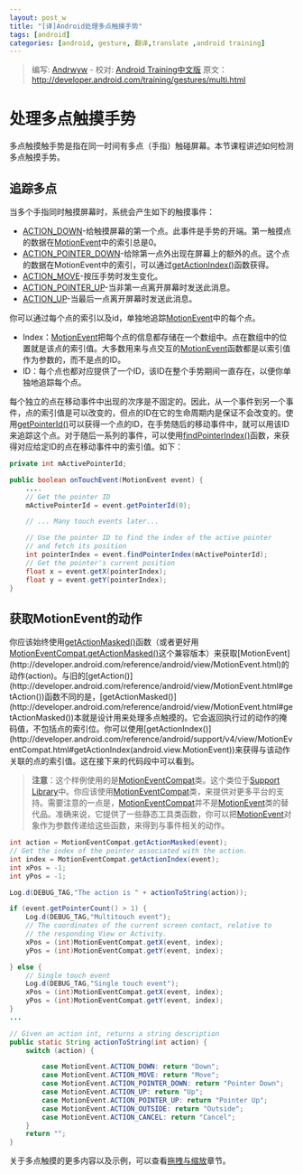 ```yaml
---
layout: post_w
title: "[译]Android处理多点触摸手势"
tags: [android] 
categories: [android, gesture, 翻译,translate ,android training]
---
```


> 编写: [Andrwyw](https://github.com/Andrwyw) - 校对:
> [Android Training中文版](http://hukai.me/android-training-course-in-chinese/index.html)
> 原文：<http://developer.android.com/training/gestures/multi.html>

# 处理多点触摸手势

多点触摸触手势是指在同一时间有多点（手指）触碰屏幕。本节课程讲述如何检测多点触摸手势。

## 追踪多点 ##

当多个手指同时触摸屏幕时，系统会产生如下的触摸事件：

- [ACTION_DOWN](http://developer.android.com/reference/android/view/MotionEvent.html#ACTION_DOWN)-给触摸屏幕的第一个点。此事件是手势的开端。第一触摸点的数据在[MotionEvent](http://developer.android.com/reference/android/view/MotionEvent.html)中的索引总是0。
- [ACTION_POINTER_DOWN](http://developer.android.com/reference/android/support/v4/view/MotionEventCompat.html#ACTION_POINTER_DOWN)-给除第一点外出现在屏幕上的额外的点。这个点的数据在MotionEvent中的索引，可以通过[getActionIndex()](http://developer.android.com/reference/android/support/v4/view/MotionEventCompat.html#getActionIndex(android.view.MotionEvent))函数获得。
- [ACTION_MOVE](http://developer.android.com/reference/android/view/MotionEvent.html#ACTION_MOVE)-按压手势时发生变化。
- [ACTION_POINTER_UP](http://developer.android.com/reference/android/support/v4/view/MotionEventCompat.html#ACTION_POINTER_UP)-当非第一点离开屏幕时发送此消息。
- [ACTION_UP](http://developer.android.com/reference/android/view/MotionEvent.html#ACTION_UP)-当最后一点离开屏幕时发送此消息。

你可以通过每个点的索引以及id，单独地追踪[MotionEvent](http://developer.android.com/reference/android/view/MotionEvent.html)中的每个点。

- Index：[MotionEvent](http://developer.android.com/reference/android/view/MotionEvent.html)把每个点的信息都存储在一个数组中。点在数组中的位置就是该点的索引值。大多数用来与点交互的[MotionEvent](http://developer.android.com/reference/android/view/MotionEvent.html)函数都是以索引值作为参数的，而不是点的ID。
- ID：每个点也都对应提供了一个ID，该ID在整个手势期间一直存在，以便你单独地追踪每个点。

每个独立的点在移动事件中出现的次序是不固定的。因此，从一个事件到另一个事件，点的索引值是可以改变的，但点的ID在它的生命周期内是保证不会改变的。使用[getPointerId()](http://developer.android.com/reference/android/view/MotionEvent.html#getPointerId(int))可以获得一个点的ID，在手势随后的移动事件中，就可以用该ID来追踪这个点。对于随后一系列的事件，可以使用[findPointerIndex()](http://developer.android.com/reference/android/view/MotionEvent.html#findPointerIndex(int))函数，来获得对应给定ID的点在移动事件中的索引值。如下：

```java
private int mActivePointerId;

public boolean onTouchEvent(MotionEvent event) {
    ....
    // Get the pointer ID
    mActivePointerId = event.getPointerId(0);

    // ... Many touch events later...

    // Use the pointer ID to find the index of the active pointer
    // and fetch its position
    int pointerIndex = event.findPointerIndex(mActivePointerId);
    // Get the pointer's current position
    float x = event.getX(pointerIndex);
    float y = event.getY(pointerIndex);
}
```

## 获取MotionEvent的动作 ##

你应该始终使用[getActionMasked()](http://developer.android.com/reference/android/view/MotionEvent.html#getActionMasked())函数（或者更好用[MotionEventCompat.getActionMasked()](http://developer.android.com/reference/android/support/v4/view/MotionEventCompat.html#getActionMasked(android.view.MotionEvent))这个兼容版本）来获取[MotionEvent](http://developer.android.com/reference/android/view/MotionEvent.html)的动作(action)。与旧的[getAction()](http://developer.android.com/reference/android/view/MotionEvent.html#getAction())函数不同的是，[getActionMasked()](http://developer.android.com/reference/android/view/MotionEvent.html#getActionMasked())本就是设计用来处理多点触摸的。它会返回执行过的动作的掩码值，不包括点的索引位。你可以使用[getActionIndex()](http://developer.android.com/reference/android/support/v4/view/MotionEventCompat.html#getActionIndex(android.view.MotionEvent))来获得与该动作关联的点的索引值。这在接下来的代码段中可以看到。

>**注意**：这个样例使用的是[MotionEventCompat](http://developer.android.com/reference/android/support/v4/view/MotionEventCompat.html)类。这个类位于[Support Library](http://developer.android.com/tools/support-library/index.html)中。你应该使用[MotionEventCompat](http://developer.android.com/reference/android/support/v4/view/MotionEventCompat.html)类，来提供对更多平台的支持。需要注意的一点是，[MotionEventCompat](http://developer.android.com/reference/android/support/v4/view/MotionEventCompat.html)并不是[MotionEvent](http://developer.android.com/reference/android/view/MotionEvent.html)类的替代品。准确来说，它提供了一些静态工具类函数，你可以把[MotionEvent](http://developer.android.com/reference/android/view/MotionEvent.html)对象作为参数传递给这些函数，来得到与事件相关的动作。

```java
int action = MotionEventCompat.getActionMasked(event);
// Get the index of the pointer associated with the action.
int index = MotionEventCompat.getActionIndex(event);
int xPos = -1;
int yPos = -1;

Log.d(DEBUG_TAG,"The action is " + actionToString(action));

if (event.getPointerCount() > 1) {
    Log.d(DEBUG_TAG,"Multitouch event");
    // The coordinates of the current screen contact, relative to
    // the responding View or Activity.
    xPos = (int)MotionEventCompat.getX(event, index);
    yPos = (int)MotionEventCompat.getY(event, index);

} else {
    // Single touch event
    Log.d(DEBUG_TAG,"Single touch event");
    xPos = (int)MotionEventCompat.getX(event, index);
    yPos = (int)MotionEventCompat.getY(event, index);
}
...

// Given an action int, returns a string description
public static String actionToString(int action) {
    switch (action) {

        case MotionEvent.ACTION_DOWN: return "Down";
        case MotionEvent.ACTION_MOVE: return "Move";
        case MotionEvent.ACTION_POINTER_DOWN: return "Pointer Down";
        case MotionEvent.ACTION_UP: return "Up";
        case MotionEvent.ACTION_POINTER_UP: return "Pointer Up";
        case MotionEvent.ACTION_OUTSIDE: return "Outside";
        case MotionEvent.ACTION_CANCEL: return "Cancel";
    }
    return "";
}
```

关于多点触摸的更多内容以及示例，可以查看[拖拽与缩放](scale.html)章节。